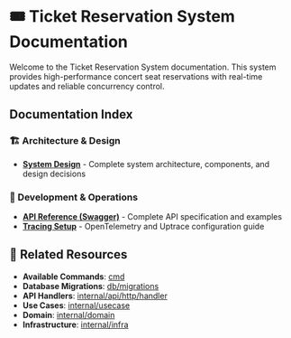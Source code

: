 # 🎟️ Ticket Reservation System Documentation

Welcome to the Ticket Reservation System documentation. This system provides high-performance concert seat reservations with real-time updates and reliable concurrency control.

## Documentation Index

### 🏗️ Architecture & Design
- **[System Design](system-design.md)** - Complete system architecture, components, and design decisions

### 🚀 Development & Operations
- **[API Reference (Swagger)](swagger.yaml)** - Complete API specification and examples
- **[Tracing Setup](uptrace.md)** - OpenTelemetry and Uptrace configuration guide

## 🔗 Related Resources
- **Available Commands**: [cmd](../cmd)
- **Database Migrations**: [db/migrations](../db/migrations/)
- **API Handlers**: [internal/api/http/handler](../internal/api/http/handler/)
- **Use Cases**: [internal/usecase](../internal/usecase/)
- **Domain**: [internal/domain](../internal/domain/)
- **Infrastructure**: [internal/infra](../internal/infra/)
